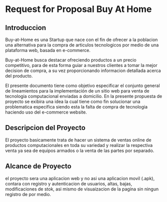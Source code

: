 # Request for Proposal Buy At Home 
## Introduccion
Buy-at-Home es una Startup que nace con el fin de ofrecer a la poblacion una alternativa para la compra de articulos tecnologicos por medio de una plataforma web, basada en e-commerce.

Buy-at-Home busca destacar ofreciendo productos a un precio competitivo, para de esta forma guiar a nuestros clientes a tomar la mejor decision de compra, a su vez proporcionando informacion detallada acerca del producto.

El presente documento tiene como objetivo especificar el conjunto general de lineamientos para la implementación de un sitio web para venta de tecnologia computacional enviadas a domicilio.
En la presente propuesta de proyecto se exibira una idea la cual tiene como fin solucionar una problematica especifica siendo esta la falta de compra de tecnologia haciendo uso del e-commerce website.
## Descripcion del Proyecto
El proyecto basicamente trata de hacer un sistema de ventas online de productos computacionales en toda su variedad y realizar la respectiva venta ya sea de equipos armados o la venta de las partes por separado.
## Alcance de Proyecto
el proyecto sera una aplicacion web y no asi una aplicacion movil (.apk), contara con registro y autenticacion de usuarios, altas, bajas, modificaciones de stok, asi mismo de visuaizacion de la pagina sin ningun registro de por medio.

